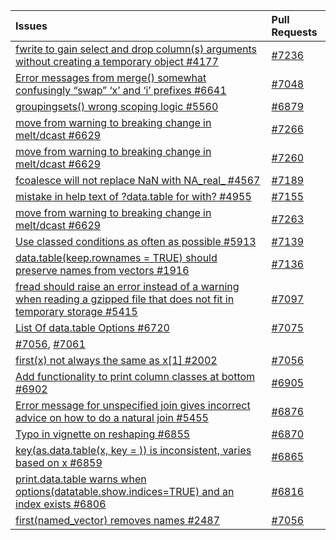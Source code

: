 | Issues | Pull Requests |
| :------ | :--- |
| [fwrite to gain select and drop column(s) arguments without creating a temporary object #4177](https://github.com/Rdatatable/data.table/issues/4177) | [#7236](https://github.com/Rdatatable/data.table/pull/7236) |
| [Error messages from merge() somewhat confusingly “swap” ‘x’ and ‘i’ prefixes #6641](https://github.com/Rdatatable/data.table/issues/6641) | [#7048](https://github.com/Rdatatable/data.table/pull/7048) |
| [groupingsets() wrong scoping logic #5560](https://github.com/Rdatatable/data.table/issues/5560) | [#6879](https://github.com/Rdatatable/data.table/pull/6879) |
| [move from warning to breaking change in melt/dcast #6629](https://github.com/Rdatatable/data.table/issues/6629) | [#7266](https://github.com/Rdatatable/data.table/pull/7266) |
| [move from warning to breaking change in melt/dcast #6629](https://github.com/Rdatatable/data.table/issues/6629)| [#7260](https://github.com/Rdatatable/data.table/pull/7260) |
| [fcoalesce will not replace NaN with NA_real_ #4567](https://github.com/Rdatatable/data.table/issues/4567) | [#7189](https://github.com/Rdatatable/data.table/pull/7189) |
| [mistake in help text of ?data.table for with? #4955](https://github.com/Rdatatable/data.table/issues/4955) | [#7155](https://github.com/Rdatatable/data.table/pull/7155) |
| [move from warning to breaking change in melt/dcast #6629](https://github.com/Rdatatable/data.table/issues/6629)| [#7263](https://github.com/Rdatatable/data.table/pull/7263) |
| [Use classed conditions as often as possible #5913](https://github.com/Rdatatable/data.table/issues/5913) | [#7139](https://github.com/Rdatatable/data.table/pull/7139) |
| [data.table(keep.rownames = TRUE) should preserve names from vectors #1916](https://github.com/Rdatatable/data.table/issues/1916) | [#7136](https://github.com/Rdatatable/data.table/pull/7136) |
| [fread should raise an error instead of a warning when reading a gzipped file that does not fit in temporary storage #5415](https://github.com/Rdatatable/data.table/issues/5415) | [#7097](https://github.com/Rdatatable/data.table/pull/7097) |
| [List Of data.table Options #6720](https://github.com/Rdatatable/data.table/issues/6720) | [#7075](https://github.com/Rdatatable/data.table/pull/7075) |
| [#7056](https://github.com/Rdatatable/data.table/pull/7056), [#7061](https://github.com/Rdatatable/data.table/pull/7061) |
| [first(x) not always the same as x[1] #2002](https://github.com/Rdatatable/data.table/issues/2002) | [#7056](https://github.com/Rdatatable/data.table/pull/7056) |
| [Add functionality to print column classes at bottom #6902](https://github.com/Rdatatable/data.table/issues/6902) | [#6905](https://github.com/Rdatatable/data.table/pull/6905) |
| [Error message for unspecified join gives incorrect advice on how to do a natural join #5455](https://github.com/Rdatatable/data.table/issues/5455) | [#6876](https://github.com/Rdatatable/data.table/pull/6876) |
| [Typo in vignette on reshaping #6855](https://github.com/Rdatatable/data.table/issues/6855) | [#6870](https://github.com/Rdatatable/data.table/pull/6870) |
| [key(as.data.table(x, key = <key>)) is inconsistent, varies based on x #6859](https://github.com/Rdatatable/data.table/issues/6859) | [#6865](https://github.com/Rdatatable/data.table/pull/6865) |
| [print.data.table warns when options(datatable.show.indices=TRUE) and an index exists #6806](https://github.com/Rdatatable/data.table/issues/6806) | [#6816](https://github.com/Rdatatable/data.table/pull/6816) |
| [first(named_vector) removes names #2487](https://github.com/Rdatatable/data.table/issues/2487) | [#7056](\https://github.com/Rdatatable/data.table/pull/7056) |
